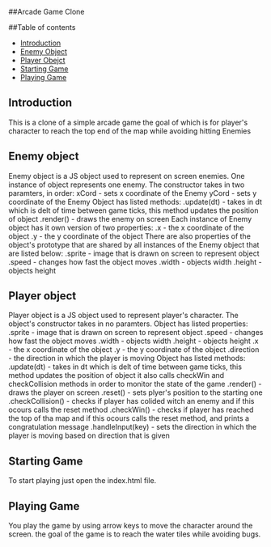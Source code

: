 ##Arcade Game Clone

##Table of contents

* [Introduction](#introduction)
* [Enemy Object](#enemy-object)
* [Player Obejct](#player-object)
* [Starting Game](#starting-game)
* [Playing Game](#playing-game)


## Introduction

This is a clone of a simple arcade game the goal of which is for player's
character to reach the top end of the map while avoiding hitting Enemies

## Enemy object
Enemy object is a JS object used to represent on screen enemies. One instance
of object represents one enemy. The constructor takes in two paramters, in order:
xCord - sets x coordinate of the Enemy
yCord - sets y coordinate of the Enemy
Object has listed methods:
.update(dt) - takes in dt which is delt of time between game ticks, this method
updates the position of object
.render() - draws the enemy on screen
Each instance of Enemy object has it own version of two properties:
.x - the x coordinate of the object
.y - the y coordinate of the object
There are also properties of the object's prototype that are shared by all
instances of the Enemy object that are listed below:
.sprite - image that is drawn on screen to represent object
.speed - changes how fast the object moves
.width - objects width
.height - objects height

## Player object
Player object is a JS object used to represent player's character.
The object's constructor takes in no paramters.
Object has listed properties:
.sprite - image that is drawn on screen to represent object
.speed - changes how fast the object moves
.width - objects width
.height - objects height
.x - the x coordinate of the object
.y - the y coordinate of the object
.direction - the direction in which the player is moving
Object has listed methods:
.update(dt) - takes in dt which is delt of time between game ticks, this method
updates the position of object it also calls checkWin and checkCollision methods
in order to monitor the state of the game
.render() - draws the player on screen
.reset() - sets plyer's position to the starting one
.checkCollision() - checks if player has colided witch an enemy and if this
ocours calls the reset method
.checkWin() - checks if player has reached the top of tha map and if this ocours
calls the reset method, and prints a congratulation message
.handleInput(key) - sets the direction in which the player is moving based
on direction that is given

## Starting Game
To start playing just open the index.html file.

## Playing Game
You play the game by using arrow keys to move the character around the screen.
the goal of the game is to reach the water tiles while avoiding bugs.
